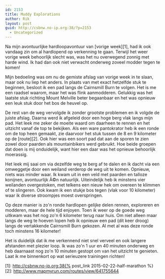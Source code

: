 ```yaml
---
id: 2153
title: Muddy Explorations
author: Rik
layout: post
guid: http://csbnw.no-ip.org:38/?p=2153
  - Uncategorized
---
```

Na mijn avontuurlijke hardloopavontuur van [vorige week][1], had ik ook vandaag zin om al hardlopend op verkenning te gaan. Terwijl het weer vorige week behoorlijk slecht was, was het nu overwegend zonnig met harde wind. Ik had dan ook niet verwacht onderweg zoveel modder tegen te komen!

Mijn bedoeling was om nu de gemiste afslag van vorige week in te slaan, maar ook nu liep het anders. In plaats van met exact hetzelfde stuk te beginnen, besloot ik een pad langs de Cairnsmill Burn te volgen. Het is me een raadsel waarom, maar het was flink aanmodderen. Gelukkig was het laatste stuk richting Mount Melville beter begaanbaar en het was opnieuw een leuk stuk door het bos de heuvel op.

De rest van de weg vervolgde ik zonder grootste problemen en ik volgde de juiste afslag. Daarna werd ik afgeleid door een hoge berg vlak langs mijn pad. Het leek me zeker de moeite waard om daarheen te rennen en het uitzicht vanaf de top te bekijken. Als een ware pantokrator heb ik een ronde om de top heen gemaakt, zie daarvoor het stuk tussen de 8 en 9 kilometer op de [route][2]. Ook hier was een soort pad dat aan de sporen te zien zowel door paarden als mountainbikers werd gebruikt. Hoe beide groepen dat doen is mij onduidelijk, want hier een daar was het opnieuw behoorlijk moerassig.

Het leek mij saai om via dezelfde weg te berg af te dalen en ik dacht via een omweggetje door een weiland verderop de weg uit te komen. Opnieuw, niets was minder waar. Ik kwam uit in een veld met paarden en talloze konijnen, avontuurlijk Ã©n natuurlijk. Uiteindelijk heb ik minstens vier weilanden overgestoken, met telkens een nieuw hek om overeen te klimmen of te slingeren. Ook kwam ik een stukje bos tegen (vlak voor 10 kilometer) waar ik diverse stroompjes moest overspringen.

Op deze manier is zo'n ronde hardlopen gelijke delen rennen, exploreren en modderen, maar de hele tijd enjoyen. Toen ik weer op de goede weg uitkwam was het nog zo'n 6 kilometer terug naar huis. Om niet alleen maar langs de weg te hoeven lopen heb ik opnieuw een pad (dit keer droog) langs de vertakkende Cairnsmill Burn gekozen. Al met al was deze ronde toch minstens 16 kilometer!

Het is duidelijk dat ik me verkennend niet snel verveel en ook langere afstanden met plezier loop. Ik was zo'n 1 uur en 40 minuten onderweg en heb daarnaast nog zo'n 10 minuten gestopt om van het uitzicht te genieten. Laat ik me binnenkort op wat serieuzere trainingen richten!

 [1]: http://csbnw.no-ip.org:38{% post_link 2015-02-22-half-marathon %}
 [2]: http://www.mapmyrun.com/routes/view/641755644